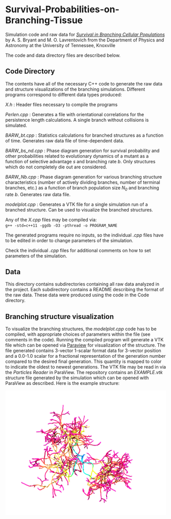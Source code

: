 # Survival-Probabilities-on-Branching-Tissue
Simulation code and raw data for [*Survival in Branching Cellular Populations*](https://arxiv.org/abs/2108.04992) by A. S. Bryant and M. O. Lavrentovich from the Department of Physics and Astronomy at the University of Tennessee, Knoxville

The code and data directory files are described below.

## Code Directory

The contents have all of the necessary C++ code to generate the raw data and structure visualizations of the branching simulations. Different programs correspond to different data types produced:

*X.h* : Header files necessary to compile the programs
	
*Perlen.cpp* : Generates a file with orientational correlations for the persistence length calculations. A single branch without collisions is simulated.
	
*BARW_bt.cpp* : Statistics calculations for branched structures as a function of time. Generates raw data file of time-dependent data.
	
*BARW_bs_nd.cpp* : Phase diagram generation for survival probability and other probabilities related to evolutionary dynamics of a mutant as a function of selective advantage *s* and branching rate *b*. Only structures which do not completely die out are considered.
	
*BARW_Nb.cpp* : Phase diagram generation for various branching structure characteristics (number of actively dividing branches, number of terminal branches, etc.) as a function of branch population size *N<sub>0</sub>* and branching rate *b*. Generates raw data file.
	
*modelplot.cpp* : Generates a VTK file for a single simulation run of a branched structure. Can be used to visualize the branched structures.
	
Any of the *X.cpp* files may be compiled via:   
	`g++ -std=c++11 -ggdb -O3 -pthread -o PROGRAM_NAME`

The generated programs require no inputs, so the individual *.cpp* files have to be edited in order to change parameters of the simulation.
	
Check the individual *.cpp* files for additional comments on how to set parameters of the simulation.

## Data

This directory contains subdirectories containing all raw data analyzed in the project. Each subdirectory contains a README describing the format of the raw data. These data were produced using the code in the Code directory.
	
## Branching structure visualization

To visualize the branching structures, the *modelplot.cpp* code has to be compiled, with appropriate choices of parameters within the file (see comments in the code). Running the compiled program will generate a VTK file which can be opened via [Paraview](https://www.paraview.org/download/) for visualization of the structure. The file generated contains 3-vector 1-scalar format data for 3-vector position and a 0.0-1.0 scalar for a fractional representation of the generation number compared to the desired final generation. This quantity is mapped to color to indicate the oldest to newest generations. The VTK file may be read in via the *Particles Reader* in ParaView. The repository contains an *EXAMPLE.vtk* structure file generated by the simulation which can be opened with ParaView as described. Here is the example structure:
	
![EXAMPLE.vtk structure](/example.png)
	
	
	
